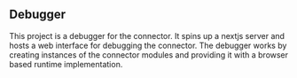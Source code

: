## Debugger

This project is a debugger for the connector. It spins up a nextjs server and
hosts a web interface for debugging the connector. The debugger works by
creating instances of the connector modules and providing it with a browser
based runtime implementation.

